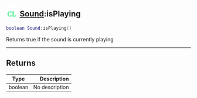 ## <img src="../../.gitbook/assets/client.png" width="32" height="32" /> [Sound](../sound/README.md):isPlaying

```lua
boolean Sound:isPlaying()
```

Returns true if the sound is currently playing

-----------------
## Returns

| Type   | Description |
| ------ | ----------: |
| boolean | No description |
